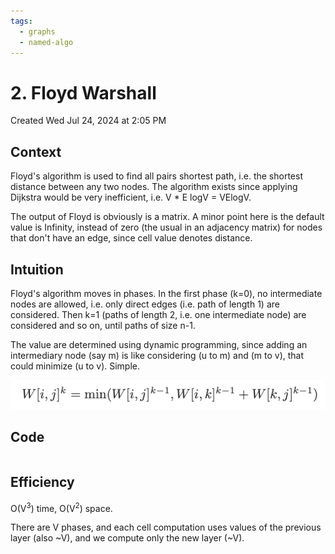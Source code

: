 ```yaml
---
tags:
  - graphs
  - named-algo
---
```

# 2. Floyd Warshall
Created Wed Jul 24, 2024 at 2:05 PM

## Context
Floyd's algorithm is used to find all pairs shortest path, i.e. the shortest distance between any two nodes.
The algorithm exists since applying Dijkstra would be very inefficient, i.e. V \* E logV = VElogV.

The output of Floyd is obviously is a matrix. A minor point here is the default value is Infinity, instead of zero (the usual in an adjacency matrix) for nodes that don't have an edge, since cell value denotes distance.


## Intuition
Floyd's algorithm moves in phases. In the first phase (k=0), no intermediate nodes are allowed, i.e. only direct edges (i.e. path of length 1) are considered. Then k=1 (paths of length 2, i.e. one intermediate node) are considered and so on, until paths of size n-1.

The value are determined using dynamic programming, since adding an intermediary node (say m) is like considering (u to m) and (m to v), that could minimize (u to v). Simple.

![](../../../../../../assets/2-Floyd-Warshall-image-1-c149fab2.png)


## Code
```cpp

```


## Efficiency
O(V<sup>3</sup>) time, O(V<sup>2</sup>) space.

There are V phases, and each cell computation uses values of the previous layer (also ~V), and we compute only the new layer (~V).